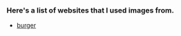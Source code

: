 ### Here's a list of websites that I used images from.

- [burger](https://cdn3.iconfinder.com/data/icons/aami-web-internet/64/aami8-93-512.png)
